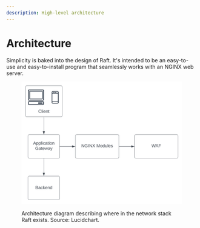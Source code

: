 ```yaml
---
description: High-level architecture
---
```


# Architecture

Simplicity is baked into the design of Raft. It's intended to be an easy-to-use and easy-to-install program that seamlessly works with an NGINX web server.&#x20;

<figure><img src="../.gitbook/assets/Raft Arch.svg" alt="" width="563"><figcaption><p>Architecture diagram describing where in the network stack Raft exists. Source: Lucidchart.</p></figcaption></figure>
